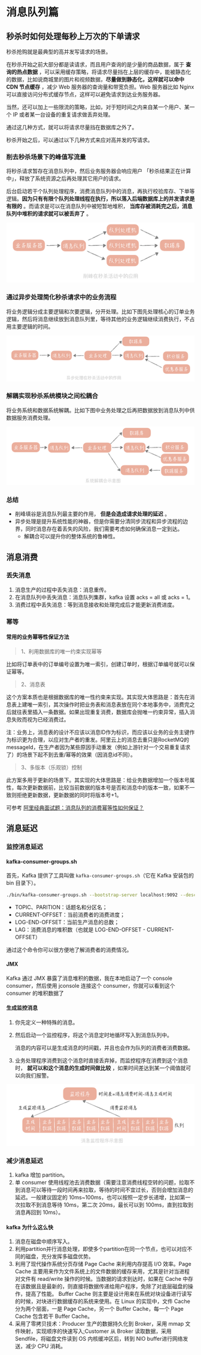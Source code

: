 # 消息队列篇

## 秒杀时如何处理每秒上万次的下单请求

秒杀抢购就是最典型的高并发写请求的场景。

在秒杀开始之前大部分都是读请求，而且用户查询的是少量的商品数据，属于 **查询的热点数据** ，可以采用缓存策略，将请求尽量挡在上层的缓存中，能被静态化的数据，比如说商城里的图片和视频数据，**尽量做到静态化，这样就可以命中 CDN 节点缓存** ，减少 Web 服务器的查询量和带宽负担。Web 服务器比如 Nginx 可以直接访问分布式缓存节点，这样可以避免请求到达业务服务器。

当然，还可以加上一些限流的策略，比如，对于短时间之内来自某一个用户、某一个 IP 或者某一台设备的重复请求做丢弃处理。

通过这几种方式，就可以将请求尽量挡在数据库之外了。

秒杀开始之后，可以通过以下几种方式来应对高并发的写请求。

### 削去秒杀场景下的峰值写流量

将秒杀请求暂存在消息队列中，然后业务服务器会响应用户 「秒杀结果正在计算中」，释放了系统资源之后再处理其它用户的请求。

后台启动若干个队列处理程序，消费消息队列中的消息，再执行校验库存、下单等逻辑。**因为只有有限个队列处理线程在执行，所以落入后端数据库上的并发请求是有限的** 。而请求是可以在消息队列中被短暂地堆积， **当库存被消耗完之后，消息队列中堆积的请求就可以被丢弃了** 。

![img](../../.gitbook/assets/hc-mq-1.png)

### 通过异步处理简化秒杀请求中的业务流程

将业务逻辑分成主要逻辑和次要逻辑，分开处理。比如下图先处理核心的订单业务逻辑，然后将消息继续放到消息队列里，等待其他的业务逻辑继续消费执行，不占用主要逻辑的时间。

![img](../../.gitbook/assets/hc-mq-2.png)

### 解耦实现秒杀系统模块之间松耦合

将业务系统和数据系统解耦。比如下图中业务处理之后再把数据放到消息队列中供数据服务消费处理。

![img](../../.gitbook/assets/hc-mq-3.png)

### 总结

- 削峰填谷是消息队列最主要的作用， **但是会造成请求处理的延迟** 。
- 异步处理是提升系统性能的神器，但是你需要分清同步流程和异步流程的边界，同时消息存在着丢失的风险，我们需要考虑如何确保消息一定到达。
  - 解耦合可以提升你的整体系统的鲁棒性。

## 消息消费

### 丢失消息

1. 消息生产的过程中丢失消息：消息重传。
2. 在消息队列中丢失消息：消息队列集群，kafka 设置 acks = all 或 acks = 1。
3. 消费过程中丢失消息：等到消息接收和处理完成后才能更新消费进度。

### 幂等

#### 常用的业务幂等性保证方法

> 1、利用数据库的唯一约束实现幂等

比如将订单表中的订单编号设置为唯一索引，创建订单时，根据订单编号就可以保证幂等。

> 2、消息表

这个方案本质也是根据数据库的唯一性约束来实现。其实现大体思路是：首先在消息表上建唯一索引，其次操作时把业务表和消息表放在同个本地事务中，消费完之后就往表里插入一条数据。如果出现重复消费，数据库会抛唯一约束异常，插入消息失败而视为已经消费过。

注：业务上，消息表的设计不应该以消息ID作为标识，而应该以业务的业务主键作为标识更为合理，以应对生产者的重发。阿里云上的消息去重只是RocketMQ的messageId，在生产者因为某些原因手动重发（例如上游针对一个交易重复请求了）的场景下起不到去重/幂等的效果（因消息id不同）。

> 3、多版本（乐观锁）控制

此方案多用于更新的场景下。其实现的大体思路是：给业务数据增加一个版本号属性，每次更新数据前，比较当前数据的版本号是否和消息中的版本一致，如果不一致则拒绝更新数据，更新数据的同时将版本号+1。

可参考 [阿里经典面试题：消息队列的消费幂等性如何保证？](https://objcoding.com/2021/07/27/message-dedup/)

## 消息延迟

### 监控消息延迟

#### kafka-consumer-groups.sh

首先，Kafka 提供了工具叫做 `kafka-consumer-groups.sh`（它在 Kafka 安装包的 bin 目录下）。

```sh
./bin/kafka-consumer-groups.sh --bootstrap-server localhost:9092 --describe --group test-consumer-group
```

- TOPIC、PARITION：话题名和分区名；
- CURRENT-OFFSET：当前消费者的消费进度；
- LOG-END-OFFSET：当前生产消息的总数；
- LAG：消费消息的堆积数（也就是 LOG-END-OFFSET - CURRENT-OFFSET）

通过这个命令你可以很方便地了解消费者的消费情况。

#### JMX

Kafka 通过 JMX 暴露了消息堆积的数据，我在本地启动了一个 console consumer，然后使用 jconsole 连接这个 consumer，你就可以看到这个 consumer 的堆积数据了

#### 生成监控消息

1. 你先定义一种特殊的消息。

2. 然后启动一个监控程序，将这个消息定时地循环写入到消息队列中。

   消息的内容可以是生成消息的时间戳，并且也会作为队列的消费者消费数据。

3. 业务处理程序消费到这个消息时直接丢弃掉，而监控程序在消费到这个消息时， **就可以和这个消息的生成时间做比较** ，如果时间差达到某一个阈值就可以向我们报警。

![img](../../.gitbook/assets/hc-mq-4.png)

### 减少消息延迟

1. kafka 增加 partition。
2. 单 consumer 使用线程池去消费数据（需要注意消费线程空转的问题，拉取不到消息可以等待一段时间再来拉取，等待的时间不宜过长，否则会增加消息的延迟。一般建议固定的 10ms~100ms，也可以按照一定步长递增，比如第一次拉取不到消息等待 10ms，第二次 20ms，最长可以到 100ms，直到拉取到消息再回到 10ms）。

#### kafka 为什么这么快

1. 消息在磁盘中顺序写入。
2. 利用partition并行消息处理，即使多个partition在同一个节点，也可以对应不同的磁盘，充分发挥多磁盘优势。
3. 利用了现代操作系统分页存储 Page Cache 来利用内存提高 I/O 效率。Page Cache 主要用来作为文件系统上的文件数据的缓存来用，尤其是针对当进程对文件有 read/write 操作的时候。当数据的请求到达时，如果在 Cache 中存在该数据且是最新的，则直接将数据传递给用户程序，免除了对底层磁盘的操作，提高了性能。 Buffer Cache 则主要是设计用来在系统对块设备进行读写的时候，对块进行数据缓存的系统来使用。在 Linux 的实现中，文件 Cache 分为两个层面，一是 Page Cache，另一个 Buffer Cache，每一个 Page Cache 包含若干 Buffer Cache。
4. 采用了零拷贝技术：Producer 生产的数据持久化到 Broker，采用 mmap 文件映射，实现顺序的快速写入;Customer 从 Broker 读取数据，采用 Sendfile，将磁盘文件读到 OS 内核缓冲区后，转到 NIO buffer进行网络发送，减少 CPU 消耗。